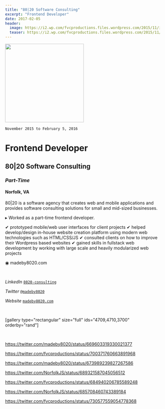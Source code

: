 ```yaml
---
title: "80|20 Software Consulting"
excerpt: "Frontend Developer"
date: 2017-02-05
header:
  image: https://i2.wp.com/fvcproductions.files.wordpress.com/2015/11/img_0164.jpg
  teaser: https://i2.wp.com/fvcproductions.files.wordpress.com/2015/11/img_0164.jpg
---
```


<img class="aligncenter size-full" src="http://madeby8020.com/img/badge.png" width="256" />

<code>November 2015 to February 5, 2016</code>

<h1>Frontend Developer</h1>
<h2>80|20 Software Consulting</h2>
<h3><i>Part-Time</i></h3>
<h4>Norfolk, VA</h4>

<p class="intro">80|20 is a software agency that creates web and mobile applications and provides software consulting solutions for small and mid-sized businesses.</p>

▸ Worked as a part-time frontend developer.

✔ prototyped mobile/web user interfaces for client projects
✔ helped develop/design in-house website creation platform using modern web technologies such as HTML/CSS/JS
✔ consulted clients on how to improve their Wordpress based websites
✔ gained skills in fullstack web development by working with large scale and heavily modularized web projects

◉ madeby8020.com

&nbsp;

<i>LinkedIn</i> <code><a href="https://www.linkedin.com/company/8020-consulting" target="_blank">8020-consulting</a></code>

<i>Twitter</i> <code><a href="http://twitter.com/@madeby8020" target="_blank">@madeby8020</a></code>

<i>Website</i> <code><a href="http://madeby8020.com" target="_blank">madeby8020.com</a></code>

&nbsp;

[gallery type="rectangular" size="full" ids="4709,4710,3700" orderby="rand"]

&nbsp;

https://twitter.com/madeby8020/status/669603319330021377

https://twitter.com/fvcproductions/status/700371760663891968

https://twitter.com/madeby8020/status/673989239827267586

https://twitter.com/NorfolkJS/status/689321587045056512

https://twitter.com/fvcproductions/status/684940206785589248

https://twitter.com/NorfolkJS/status/685708460743389184

https://twitter.com/fvcproductions/status/730577559054778368
